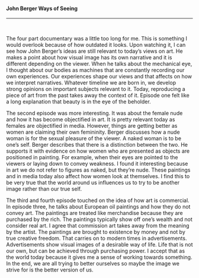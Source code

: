 
<h4> John Berger Ways of Seeing</h4>
<hr />
<br>
<p>The four part documentary was a little too long for me. This is something I would overlook because of how outdated it looks. Upon watching it, I can see how John Berger’s ideas are still relevant to today’s views on art. He makes a point about how visual image has its own narrative and it is different depending on the viewer. When he talks about the mechanical eye, I thought about our bodies as machines that are constantly recording our own experiences. Our experiences shape our views and that affects on how we interpret narratives. Whatever timeline we are born in, we develop strong opinions on important subjects relevant to it. Today, reproducing a piece of art from the past takes away the context of it. Episode one felt like a long explanation that beauty is in the eye of the beholder. 
</p>
<p>
The second episode was more interesting. It was about the female nude and how it has become objectified in art. It is pretty relevant today as females are objectified in media. However, things are getting better as women are claiming their own femininity. Berger discusses how a nude woman is for the sexual pleasure of the viewer. A naked woman is to be one’s self. Berger describes that there is a distinction between the two. He supports it with evidence on how women who are presented as objects are positioned in painting. For example, when their eyes are pointed to the viewers or laying down to convey weakness.  I found it interesting because in art we do not refer to figures as naked, but they’re nude. These paintings and in media today also affect how women look at themselves. I find this to be very true that the world around us influences us to try to be another image rather than our true self. 
</p>
<p>
The third and fourth episode touched on the idea of how art is commercial. In episode three, he talks about European oil paintings and how they do not convey art. The paintings are treated like merchandise because they are purchased by the rich. The paintings typically show off one’s wealth and not consider real art. I agree that commission art takes away from the meaning by the artist. The paintings are brought to existence by money and not by true creative freedom. That carries on to modern times in advertisements. Advertisements show visual images of a desirable way of life. Life that is not our own, but can be achieved through purchasing power. I accept that as the world today because it gives me a sense of working towards something. In the end, we are all trying to better ourselves so maybe the image we strive for is the better version of us. 
</p>
